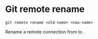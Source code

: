 # Git remote rename

`git remote rename <old-name> <new-name>`

Rename a remote connection from <old-name> to <new-name>.